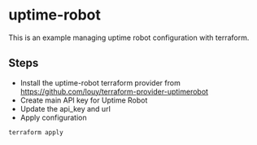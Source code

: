 # uptime-robot   

This is an example managing uptime robot configuration with terraform. 

## Steps   

- Install the uptime-robot terraform provider from https://github.com/louy/terraform-provider-uptimerobot
- Create main API key for Uptime Robot
- Update the api_key and url
- Apply configuration
```bash
terraform apply
```
